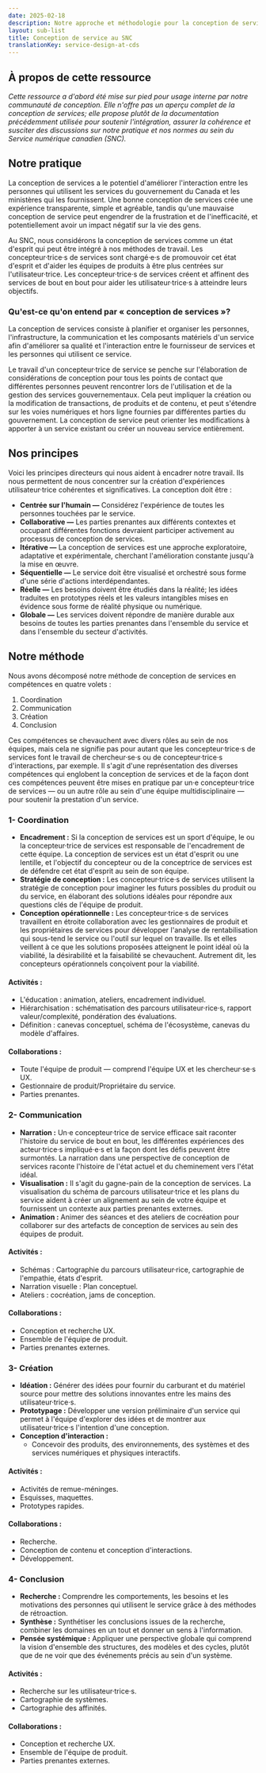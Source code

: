 ```yaml
---
date: 2025-02-18
description: Notre approche et méthodologie pour la conception de services au SNC.
layout: sub-list
title: Conception de service au SNC
translationKey: service-design-at-cds
---
```

## À propos de cette ressource

*Cette ressource a d'abord été mise sur pied pour usage interne par notre communauté de conception. Elle n'offre pas un aperçu complet de la conception de services; elle propose plutôt de la documentation précédemment utilisée pour soutenir l'intégration, assurer la cohérence et susciter des discussions sur notre pratique et nos normes au sein du Service numérique canadien (SNC).*

## Notre pratique

La conception de services a le potentiel d'améliorer l'interaction entre les personnes qui utilisent les services du gouvernement du Canada et les ministères qui les fournissent. Une bonne conception de services crée une expérience transparente, simple et agréable, tandis qu'une mauvaise conception de service peut engendrer de la frustration et de l'inefficacité, et potentiellement avoir un impact négatif sur la vie des gens.

Au SNC, nous considérons la conception de services comme un état d'esprit qui peut être intégré à nos méthodes de travail. Les concepteur·trice·s de services sont chargé·e·s de promouvoir cet état d'esprit et d'aider les équipes de produits à être plus centrées sur l'utilisateur·trice. Les concepteur·trice·s de services créent et affinent des services de bout en bout pour aider les utilisateur·trice·s à atteindre leurs objectifs.

### Qu'est-ce qu'on entend par &laquo;&nbsp;conception de services&nbsp;&raquo;?

La conception de services consiste à planifier et organiser les personnes, l'infrastructure, la communication et les composants matériels d'un service afin d'améliorer sa qualité et l'interaction entre le fournisseur de services et les personnes qui utilisent ce service.

Le travail d'un concepteur·trice de service se penche sur l'élaboration de considérations de conception pour tous les points de contact que différentes personnes peuvent rencontrer lors de l'utilisation et de la gestion des services gouvernementaux. Cela peut impliquer la création ou la modification de transactions, de produits et de contenu, et peut s'étendre sur les voies numériques et hors ligne fournies par différentes parties du gouvernement. La conception de service peut orienter les modifications à apporter à un service existant ou créer un nouveau service entièrement.

## Nos principes

Voici les principes directeurs qui nous aident à encadrer notre travail. Ils nous permettent de nous concentrer sur la création d'expériences utilisateur·trice cohérentes et significatives. La conception doit être&nbsp;:

* **Centrée sur l'humain —** Considérez l'expérience de toutes les personnes touchées par le service.  
* **Collaborative —** Les parties prenantes aux différents contextes et occupant différentes fonctions devraient participer activement au processus de conception de services.  
* **Itérative —** La conception de services est une approche exploratoire, adaptative et expérimentale, cherchant l'amélioration constante jusqu'à la mise en œuvre.  
* **Séquentielle —** Le service doit être visualisé et orchestré sous forme d'une série d'actions interdépendantes.  
* **Réelle —** Les besoins doivent être étudiés dans la réalité; les idées traduites en prototypes réels et les valeurs intangibles mises en évidence sous forme de réalité physique ou numérique.  
* **Globale —** Les services doivent répondre de manière durable aux besoins de toutes les parties prenantes dans l'ensemble du service et dans l'ensemble du secteur d'activités.

## Notre méthode

Nous avons décomposé notre méthode de conception de services en compétences en quatre volets&nbsp;:

1. Coordination  
2. Communication  
3. Création  
4. Conclusion

Ces compétences se chevauchent avec divers rôles au sein de nos équipes, mais cela ne signifie pas pour autant que les concepteur·trice·s de services font le travail de chercheur·se·s ou de concepteur·trice·s d'interactions, par exemple. Il s'agit d'une représentation des diverses compétences qui englobent la conception de services et de la façon dont ces compétences peuvent être mises en pratique par un·e concepteur·trice de services — ou un autre rôle au sein d'une équipe multidisciplinaire — pour soutenir la prestation d'un service.

### 1- Coordination

* **Encadrement&nbsp;:** Si la conception de services est un sport d'équipe, le ou la concepteur·trice de services est responsable de l'encadrement de cette équipe. La conception de services est un état d'esprit ou une lentille, et l'objectif du concepteur ou de la conceptrice de services est de défendre cet état d'esprit au sein de son équipe.  
* **Stratégie de conception&nbsp;:** Les concepteur·trice·s de services utilisent la stratégie de conception pour imaginer les futurs possibles du produit ou du service, en élaborant des solutions idéales pour répondre aux questions clés de l'équipe de produit.  
* **Conception opérationnelle&nbsp;:** Les concepteur·trice·s de services travaillent en étroite collaboration avec les gestionnaires de produit et les propriétaires de services pour développer l'analyse de rentabilisation qui sous-tend le service ou l'outil sur lequel on travaille. Ils et elles veillent à ce que les solutions proposées atteignent le point idéal où la viabilité, la désirabilité et la faisabilité se chevauchent. Autrement dit, les concepteurs opérationnels conçoivent pour la viabilité.

#### Activités&nbsp;:

* L'éducation&nbsp;: animation, ateliers, encadrement individuel.  
* Hiérarchisation&nbsp;: schématisation des parcours utilisateur·rice·s, rapport valeur/complexité, pondération des évaluations.  
* Définition&nbsp;: canevas conceptuel, schéma de l'écosystème, canevas du modèle d'affaires.

#### Collaborations&nbsp;:

* Toute l'équipe de produit — comprend l'équipe UX et les chercheur·se·s UX.  
* Gestionnaire de produit/Propriétaire du service.  
* Parties prenantes.

### 2- Communication

* **Narration&nbsp;:** Un·e concepteur·trice de service efficace sait raconter l'histoire du service de bout en bout, les différentes expériences des acteur·trice·s impliqué·e·s et la façon dont les défis peuvent être surmontés. La narration dans une perspective de conception de services raconte l'histoire de l'état actuel et du cheminement vers l'état idéal.  
* **Visualisation&nbsp;:** Il s'agit du gagne-pain de la conception de services. La visualisation du schéma de parcours utilisateur·trice et les plans du service aident à créer un alignement au sein de votre équipe et fournissent un contexte aux parties prenantes externes.  
* **Animation&nbsp;:** Animer des séances et des ateliers de cocréation pour collaborer sur des artefacts de conception de services au sein des équipes de produit.

#### Activités&nbsp;:

* Schémas&nbsp;: Cartographie du parcours utilisateur·rice, cartographie de l'empathie, états d'esprit.  
* Narration visuelle&nbsp;: Plan conceptuel.  
* Ateliers&nbsp;: cocréation, jams de conception.

#### Collaborations&nbsp;:

* Conception et recherche UX.  
* Ensemble de l'équipe de produit.  
* Parties prenantes externes.

### 3- Création

* **Idéation&nbsp;:** Générer des idées pour fournir du carburant et du matériel source pour mettre des solutions innovantes entre les mains des utilisateur·trice·s.  
* **Prototypage&nbsp;:** Développer une version préliminaire d'un service qui permet à l'équipe d'explorer des idées et de montrer aux utilisateur·trice·s l'intention d'une conception.  
* **Conception d'interaction&nbsp;:**  
  * Concevoir des produits, des environnements, des systèmes et des services numériques et physiques interactifs.

#### Activités&nbsp;:

* Activités de remue-méninges.  
* Esquisses, maquettes.  
* Prototypes rapides.

#### Collaborations&nbsp;:

* Recherche.  
* Conception de contenu et conception d'interactions.  
* Développement.

### 4- Conclusion

* **Recherche&nbsp;:** Comprendre les comportements, les besoins et les motivations des personnes qui utilisent le service grâce à des méthodes de rétroaction.  
* **Synthèse&nbsp;:** Synthétiser les conclusions issues de la recherche, combiner les domaines en un tout et donner un sens à l'information.  
* **Pensée systémique&nbsp;:** Appliquer une perspective globale qui comprend la vision d'ensemble des structures, des modèles et des cycles, plutôt que de ne voir que des événements précis au sein d'un système.

#### Activités&nbsp;:

* Recherche sur les utilisateur·trice·s.  
* Cartographie de systèmes.  
* Cartographie des affinités.

#### Collaborations&nbsp;:

* Conception et recherche UX.  
* Ensemble de l'équipe de produit.  
* Parties prenantes externes.